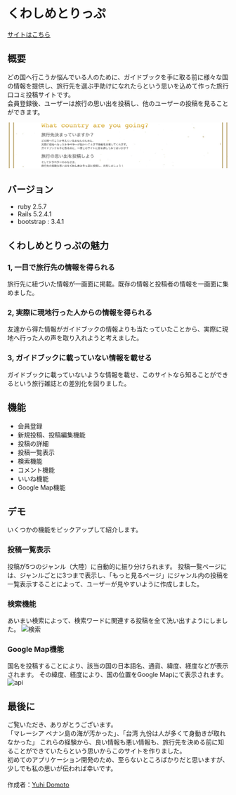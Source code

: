 # くわしめとりっぷ
[サイトはこちら](http://52.194.191.103/)

## 概要
どの国へ行こうか悩んでいる人のために、ガイドブックを手に取る前に様々な国の情報を提供し、旅行先を選ぶ手助けになれたらという思いを込めて作った旅行口コミ投稿サイトです。<br> 会員登録後、ユーザーは旅行の思い出を投稿し、他のユーザーの投稿を見ることができます。

![概要](/app/assets/images/readme-about2.jpg)

## バージョン

- ruby 2.5.7
- Rails 5.2.4.1
- bootstrap : 3.4.1

## くわしめとりっぷの魅力
### 1, 一目で旅行先の情報を得られる
旅行先に紐づいた情報が一画面に掲載。既存の情報と投稿者の情報を一画面に集めました。

### 2, 実際に現地行った人からの情報を得られる
友達から得た情報がガイドブックの情報よりも当たっていたことから、実際に現地へ行った人の声を取り入れようと考えました。

### 3, ガイドブックに載っていない情報を載せる
ガイドブックに載っていないような情報を載せ、このサイトなら知ることができるという旅行雑誌との差別化を図りました。

## 機能
- 会員登録
- 新規投稿、投稿編集機能
- 投稿の詳細
- 投稿一覧表示
- 検索機能
- コメント機能
- いいね機能
- Google Map機能

## デモ
いくつかの機能をピックアップして紹介します。

### 投稿一覧表示
投稿が5つのジャンル（大陸）に自動的に振り分けられます。
投稿一覧ページには、ジャンルごとに3つまで表示し、「もっと見るページ」にジャンル内の投稿を一覧表示することによって、ユーザーが見やすいように作成しました。


### 検索機能
あいまい検索によって、検索ワードに関連する投稿を全て洗い出すようにしました。
![検索](https://user-images.githubusercontent.com/59519897/80299440-573fcb00-87cf-11ea-883c-efa4e95e7661.gif)

### Google Map機能
国名を投稿することにより、該当の国の日本語名、通貨、緯度、経度などが表示されます。
その緯度、経度により、国の位置をGoogle Mapにて表示されます。
![api](https://user-images.githubusercontent.com/59519897/80299819-5d837680-87d2-11ea-874f-f07c1c9478ea.gif)

## 最後に
ご覧いただき、ありがとうございます。<br>
「マレーシア ペナン島の海が汚かった」、「台湾 九份は人が多くて身動きが取れなかった」 これらの経験から、良い情報も悪い情報も、旅行先を決める前に知ることができていたらという思いからこのサイトを作りました。 <br>
初めてのアプリケーション開発のため、至らないところばかりだと思いますが、少しでも私の思いが伝われば幸いです。<br>
<br>
作成者：[Yuhi Domoto](https://github.com/yuhidomoto)
